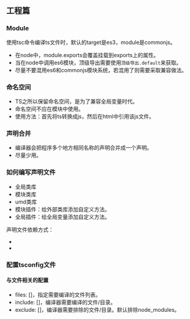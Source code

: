 ## 工程篇

### Module
使用tsc命令编译ts文件时，默认的target是es3，module是commonjs。

- 在node中，module.exports会覆盖挂载到exports上的属性。
- 当在node中调用es6模块，顶级导出需要使用`顶级导出.default`来获取。
- 尽量不要混用es6和commonjs模块系统，若混用了则需要采取兼容做法。

### 命名空间
- TS之所以保留命名空间，是为了兼容全局变量时代。
- 命名空间不应在模块中使用。
- 使用方法：首先将ts转换成js，然后在html中引用该js文件。

### 声明合并
- 编译器会把程序多个地方相同名称的声明合并成一个声明。
- 尽量少用。

### 如何编写声明文件
- 全局类库
- 模块类库
- umd类库
- 模块插件：给外部类库添加自定义方法。
- 全局插件：给全局变量添加自定义方法。

声明文件依赖方式：
- <reference types='sizzle' />
- <reference path='JQuery.d.ts' />

### 配置tsconfig文件
#### 与文件相关的配置
- files: []，指定需要编译的文件列表。
- include: []，编译器需要编译的文件/目录。
- exclude: []，编译器需要排除的文件/目录。默认排除node_modules。
